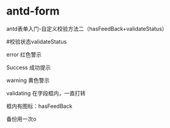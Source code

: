 # antd-form
antd表单入门-自定义校验方法二（hasFeedBack+validateStatus）

#校验状态validateStatus

  error  红色警示

  Success  成功提示

  warning 黄色警示

  validating  在字段框内，一直打转

框内有图标：hasFeedBack


备份用一次o
